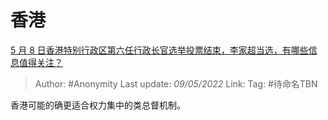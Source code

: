 # 香港
[5 月 8 日香港特别行政区第六任行政长官选举投票结束，李家超当选，有哪些信息值得关注？](https://www.zhihu.com/question/531825987/answer/2476750451)

> Author: #Anonymity 
> Last update: *09/05/2022* 
> Link:
> Tag: #待命名TBN 

香港可能的确更适合权力集中的类总督机制。